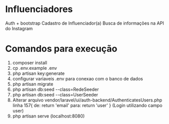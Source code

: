 # Influenciadores
 Auth + bootstrap
 Cadastro de Influenciador(a)
 Busca de informações na API do Instagram


# Comandos para execução

1. composer install
2. cp .env.example .env
3. php artisan key:generate
4. configurar variaveis .env para conexao com o banco de dados
5. php artisan migrate
6. php artisan db:seed --class=RedeSeeder
7. php artisan db:seed --class=UserSeeder
8. Alterar arquivo vendor/laravel/ui/auth-backend/AuthenticatesUsers.php 
    linha 157{
        de: return 'email'
        para: return 'user'
    }
    (Login utilizando campo user)
9. php artisan serve (localhost:8080)
